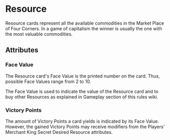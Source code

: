 # Resource

Resource cards represent all the available commodities in the Market Place of Four Corners. In a game of capitalism the winner is usually the one with the most valuable commodities.

## Attributes

### Face Value

The Resource card's Face Value is the printed number on the card. Thus, possible Face Values range from 2 to 10.

The Face Value is used to indicate the value of the Resource card and to buy other Resources as explained in Gameplay section of this rules wiki.

### Victory Points

The amount of Victory Points a card yields is indicated by its Face Value. However, the gained Victory Points may receive modifiers from the Players' Merchant King Secret Desired Resource attributes.
